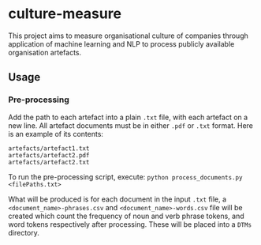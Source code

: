 # culture-measure
This project aims to measure organisational culture of companies through
application of machine learning and NLP to process publicly available
organisation artefacts.

## Usage

### Pre-processing
Add the path to each artefact into a plain `.txt` file, with each artefact
on a new line. All artefact documents must be in either `.pdf` or `.txt` format. 
Here is an example of its contents:  
```
artefacts/artefact1.txt
artefacts/artefact2.pdf
artefacts/artefact2.txt
```

To run the pre-processing script, execute: `python process_documents.py <filePaths.txt>`

What will be produced is for each document in the input `.txt` file, a 
`<document_name>-phrases.csv` and `<document_name>-words.csv` file 
will be created which count the frequency of noun and verb phrase tokens,
and word tokens respectively after processing. These will be placed into a 
`DTMs` directory.
